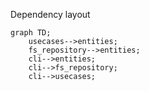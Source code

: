 
Dependency layout

```mermaid
graph TD;
    usecases-->entities;
    fs_repository-->entities;
    cli-->entities;
    cli-->fs_repository;
    cli-->usecases;
```

